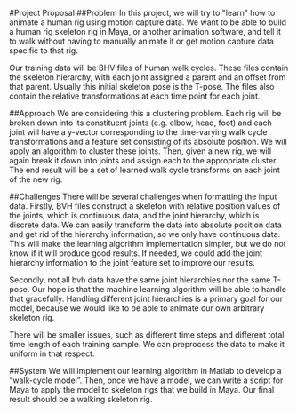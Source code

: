 #Project Proposal
##Problem
In this project, we will try to "learn" how to animate a human rig using motion capture data. We want to be able to build a human rig skeleton rig in Maya, or another animation software, and tell it to walk without having to manually animate it or get motion capture data specific to that rig. 

Our training data will be BHV files of human walk cycles. These files contain the skeleton hierarchy, with each joint assigned a parent and an offset from that parent. Usually this initial skeleton pose is the T-pose. The files also contain the relative transformations at each time point for each joint.

##Approach
We are considering this a clustering problem. Each rig will be broken down into its constituent joints (e.g. elbow, head, foot) and each joint will have a y-vector corresponding to the time-varying walk cycle transformations and a feature set consisting of its absolute position. We will apply an algorithm to cluster these joints. Then, given a new rig, we will again break it down into joints and assign each to the appropriate cluster. The end result will be a set of learned walk cycle transforms on each joint of the new rig. 

##Challenges
There will be several challenges when formatting the input data. Firstly, BVH files construct a skeleton with relative position values of the joints, which is continuous data, and the joint hierarchy, which is discrete data. We can easily transform the data into absolute position data and get rid of the hierarchy information, so we only have continuous data. This will make the learning algorithm implementation simpler, but we do not know if it will produce good results. If needed, we could add the joint hierarchy information to the joint feature set to improve our results.  

Secondly, not all bvh data have the same joint hierarchies nor the same T-pose. Our hope is that the machine learning algorithm will be able to handle that gracefully. Handling different joint hierarchies is a primary goal for our model, because we would like to be able to animate our own arbitrary skeleton rig. 

There will be smaller issues, such as different time steps and different total time length of each training sample. We can preprocess the data to make it uniform in that respect.

##System
We will implement our learning algorithm in Matlab to develop a “walk-cycle model”. Then, once we have a model, we can write a script for Maya to apply the model to skeleton rigs that we build in Maya. Our final result should be a walking skeleton rig.